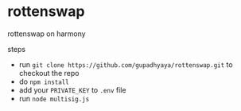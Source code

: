 # rottenswap
rottenswap on harmony

steps
* run `git clone https://github.com/gupadhyaya/rottenswap.git` to checkout the repo
* do `npm install`
* add your `PRIVATE_KEY` to `.env` file
* run `node multisig.js`
